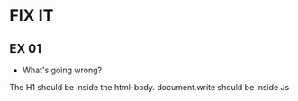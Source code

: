 # FIX IT
## EX 01
* What's going wrong?

The H1 should be inside the html-body.
document.write should be inside Js <script>

* Make sure the title is displayed on the page.
